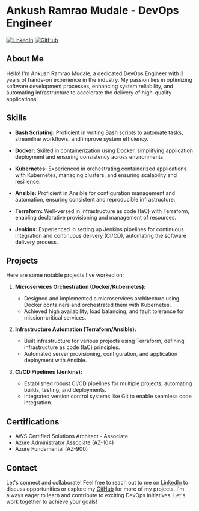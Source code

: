 # Ankush Ramrao Mudale - DevOps Engineer

[![LinkedIn](https://img.shields.io/badge/LinkedIn-Connect-blue)](https://www.linkedin.com/in/ankush-mudale/)
[![GitHub](https://img.shields.io/badge/GitHub-Follow-brightgreen)](https://github.com/ankushmudale)

## About Me

Hello! I'm Ankush Ramrao Mudale, a dedicated DevOps Engineer with 3 years of hands-on experience in the industry. My passion lies in optimizing software development processes, enhancing system reliability, and automating infrastructure to accelerate the delivery of high-quality applications.

## Skills

- **Bash Scripting:** Proficient in writing Bash scripts to automate tasks, streamline workflows, and improve system efficiency.

- **Docker:** Skilled in containerization using Docker, simplifying application deployment and ensuring consistency across environments.

- **Kubernetes:** Experienced in orchestrating containerized applications with Kubernetes, managing clusters, and ensuring scalability and resilience.

- **Ansible:** Proficient in Ansible for configuration management and automation, ensuring consistent and reproducible infrastructure.

- **Terraform:** Well-versed in infrastructure as code (IaC) with Terraform, enabling declarative provisioning and management of resources.

- **Jenkins:** Experienced in setting up Jenkins pipelines for continuous integration and continuous delivery (CI/CD), automating the software delivery process.

## Projects

Here are some notable projects I've worked on:

1. **Microservices Orchestration (Docker/Kubernetes):**
   - Designed and implemented a microservices architecture using Docker containers and orchestrated them with Kubernetes.
   - Achieved high availability, load balancing, and fault tolerance for mission-critical services.

2. **Infrastructure Automation (Terraform/Ansible):**
   - Built infrastructure for various projects using Terraform, defining infrastructure as code (IaC) principles.
   - Automated server provisioning, configuration, and application deployment with Ansible.

3. **CI/CD Pipelines (Jenkins):**
   - Established robust CI/CD pipelines for multiple projects, automating builds, testing, and deployments.
   - Integrated version control systems like Git to enable seamless code integration.

## Certifications

- AWS Certified Solutions Architect - Associate
- Azure Administrator Associate (AZ-104)
- Azure Fundamental (AZ-900)

## Contact

Let's connect and collaborate! Feel free to reach out to me on [LinkedIn](https://www.linkedin.com/in/ankush-mudale/) to discuss opportunities or explore my [GitHub](https://github.com/ankushmudale) for more of my projects. I'm always eager to learn and contribute to exciting DevOps initiatives. Let's work together to achieve your goals!

